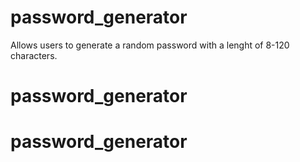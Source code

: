 # password_generator
Allows users to generate a random password with a lenght of 8-120 characters.
# password_generator
# password_generator
